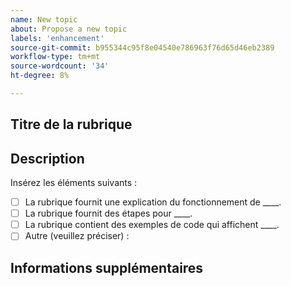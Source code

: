 ```yaml
---
name: New topic
about: Propose a new topic
labels: 'enhancement'
source-git-commit: b955344c95f8e04540e786963f76d65d46eb2389
workflow-type: tm+mt
source-wordcount: '34'
ht-degree: 8%

---
```



## Titre de la rubrique

## Description

<!-- (REQUIRED) Describe the new content. Provide as much detail and as many resources as you can. -->

Insérez les éléments suivants :

- [ ] La rubrique fournit une explication du fonctionnement de ____.
- [ ] La rubrique fournit des étapes pour ____.
- [ ] La rubrique contient des exemples de code qui affichent ____.
- [ ] Autre (veuillez préciser) :

## Informations supplémentaires

<!-- Thank you for taking the time to report the issue. -->
